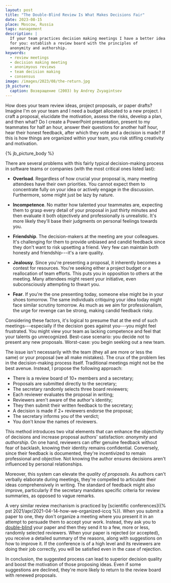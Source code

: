 ```yaml
---
layout: post
title: "The Double-Blind Review Is What Makes Decisions Fair"
date: 2023-08-15
place: Moscow, Russia
tags: management
description: |
  If your team practices decision making meetings I have a better idea
  for you: establish a review board with the principles of
  anonymity and authorship.
keywords:
  - review meetings
  - decision making meeting
  - anonimyous reviews
  - team decision making
  - consensus
image: /images/2023/08/the-return.jpg
jb_picture:
  caption: Возвращение (2003) by Andrey Zvyagintsev
---
```


How does your team review ideas, project proposals, or paper drafts?
Imagine I'm on your team and I need a budget allocated to a new project.
I craft a proposal, elucidate the motivation, assess the risks, develop a plan,
and then what? Do I create a PowerPoint presentation, present to my teammates
for half an hour, answer their questions for another half hour, hear their honest
feedback, after which they vote and a decision is made? If this is how
things are organized within your team, you risk stifling creativity and motivation.

<!--more-->

{% jb_picture_body %}

There are several problems with this fairly typical decision-making process
in software teams or companies (with the most critical ones listed last):

  * **Overload**.
  Regardless of how crucial your proposal is, many meeting attendees have their own priorities.
  You cannot expect them to concentrate fully on your idea or actively engage
  in the discussion. Furthermore, some might just be lazy by nature.

  * **Incompetence**.
  No matter how talented your teammates are, expecting them to grasp
  every detail of your proposal in just thirty minutes and then evaluate
  it both objectively and professionally is unrealistic. It's more likely
  they'll base their judgments on personal feelings towards you.

  * **Friendship**.
  The decision-makers at the meeting are your colleagues. It's challenging
  for them to provide unbiased and candid feedback since they don't want
  to risk upsetting a friend. Very few can maintain both
  honesty and friendship---it's a rare quality.

  * **Jealousy**.
  Since you're presenting a proposal, it inherently becomes a contest for resources.
  You're seeking either a project budget or a reallocation of team efforts.
  This puts you in opposition to others at the meeting. Many attendees might
  resent your initiative, even subconsciously attempting to thwart you.

  * **Fear**.
  If you're the one presenting today, someone else might be in your
  shoes tomorrow. The same individuals critiquing your idea today
  might face similar scrutiny tomorrow. As much as we aim for professionalism,
  the urge for revenge can be strong, making candid feedback risky.

Considering these factors, it's logical to presume that at the end of such
meetings---especially if the decision goes against you---you might feel frustrated.
You might view your team as lacking competence and feel that your talents
go unrecognized. Best-case scenario: you decide not to present any new proposals.
Worst-case: you begin seeking out a new team.

The issue isn't necessarily with the team (they all are more or less the same)
or your proposal (we all make mistakes). The crux of the problem lies in the
decision-making process itself. Traditional meetings might not be the best avenue.
Instead, I propose the following approach:

  * There is a review board of 10+ members and a secretary;
  * Proposals are submitted directly to the secretary;
  * The secretary randomly selects three board reviewers;
  * Each reviewer evaluates the proposal in writing;
  * Reviewers aren't aware of the author's identity;
  * They then submit their written feedback to the secretary;
  * A decision is made if 2+ reviewers endorse the proposal;
  * The secretary informs you of the verdict;
  * You don't know the names of reviewers.

This method introduces two vital elements that can enhance the objectivity
of decisions and increase proposal authors' satisfaction: _anonymity_ and _authorship_.
On one hand, reviewers can offer genuine feedback without fear of backlash,
knowing their identity remains confidential. Conversely, since their feedback
is documented, they're incentivized to remain professional and objective.
Not knowing the author ensures decisions aren't influenced by personal relationships.

Moreover, this system can elevate the _quality of proposals_. As authors
can't verbally elaborate during meetings, they're compelled to articulate
their ideas comprehensively in writing. The standard of feedback might
also improve, particularly if the secretary mandates specific criteria
for review summaries, as opposed to vague remarks.

A very similar review mechanism is practiced by [scientific conferences]({% pst 2021/apr/2021-04-14-how-we-organized-iccq %}).
When you submit a paper to one, they don't organize a meeting where you present it in an attempt
to persuade them to accept your work. Instead, they ask you to
[double-blind](https://www.journals.elsevier.com/social-science-and-medicine/policies/double-blind-peer-review-guidelines)
your paper and then they send it to a few, more or less, randomly selected reviewers.
When your paper is rejected (or accepted), you receive a detailed summary of the reasons,
along with suggestions on how to improve it. If the conference is of a high level
and its reviewers are doing their job correctly, you will be
satisfied even in the case of rejection.

In conclusion, the suggested process can lead to superior decision
quality and boost the motivation of those proposing ideas. Even if some suggestions
are declined, they're more likely to return to the review board with renewed proposals.
